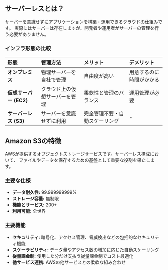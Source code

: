 ## サーバーレスとは？

サーバーを意識せずにアプリケーションを構築・運用できるクラウドの仕組みです。
実際にはサーバーは存在しますが、開発者や運用者がサーバーの管理を行う必要がありません。

### インフラ形態の比較

| 形態 | 管理方法 | メリット | デメリット |
| :--- | :--- | :--- | :--- |
| **オンプレミス** | 物理サーバーを自社で管理 | 自由度が高い | 用意するのに時間がかかる |
| **仮想サーバー (EC2)** | クラウド上の仮想サーバーを管理 | 柔軟性と管理のバランス | 運用管理が必要 |
| **サーバーレス (S3)** | サーバーを意識せずに利用 | 完全管理不要・自動スケーリング | - |

## Amazon S3の特徴

AWSが提供するオブジェクトストレージサービスです。サーバーレス構成において、
ファイルやデータを保存するための基盤として重要な役割を果たします。

### 主要な仕様

- **データ耐久性:** 99.999999999%
- **ストレージ容量:** 無制限
- **機能とサービス:** 200+
- **利用可能:** 全世界

### 主要機能

- **セキュリティ:** 暗号化、アクセス管理、脅威検出などの包括的なセキュリティ機能
- **スケーラビリティ:** データ量やアクセス数の増加に応じた自動スケーリング
- **従量課金制:** 使用した分だけ支払う従量課金制でコスト最適化
- **他サービス連携:** AWSの他サービスとの柔軟な組み合わせ
